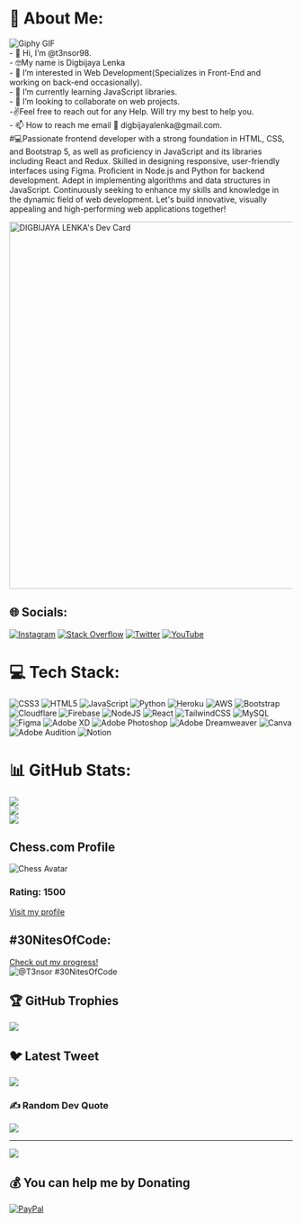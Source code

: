 # 💫 About Me:
<img src="https://media1.giphy.com/media/v1.Y2lkPTc5MGI3NjExMGtkNmc0MXNvdWp2a2lyNHRpcmZ3eDc2OWtxZWpxcmlyZ2VucGN4eSZlcD12MV9pbnRlcm5hbF9naWZfYnlfaWQmY3Q9Zw/ySvhFxq6Z4LrbqaikJ/giphy.gif" alt="Giphy GIF" style="display: block; margin: auto;"/>
- 👋 Hi, I’m @t3nsor98.<br>- 🤓My name is Digbijaya Lenka<br>- 👀 I’m interested in Web Development(Specializes in Front-End and working on back-end occasionally).<br>- 🌱 I’m currently learning JavaScript libraries.<br>- 💞️ I’m looking to collaborate on web projects.<br>-✌️Feel free to reach out for any Help. Will try my best to help you.<br>- 📫 How to reach me email 📧 digbijayalenka@gmail.com.<br>#💻Passionate frontend developer with a strong foundation in HTML, CSS, and Bootstrap 5, as well as proficiency in JavaScript and its libraries including React and Redux. Skilled in designing responsive, user-friendly interfaces using Figma. Proficient in Node.js and Python for backend development. Adept in implementing algorithms and data structures in JavaScript. Continuously seeking to enhance my skills and knowledge in the dynamic field of web development. Let's build innovative, visually appealing and high-performing web applications together!<br><be>

<a href="https://app.daily.dev/digbijayalenka"><img src="https://api.daily.dev/devcards/v2/lOHX9NlL8qtqhwnw0onjs.png?type=wide&r=u7p" width="652" alt="DIGBIJAYA LENKA's Dev Card"/></a>

## 🌐 Socials:
[![Instagram](https://img.shields.io/badge/Instagram-%23E4405F.svg?logo=Instagram&logoColor=white)](https://instagram.com/t3nsor98) [![Stack Overflow](https://img.shields.io/badge/-Stackoverflow-FE7A16?logo=stack-overflow&logoColor=white)](https://stackoverflow.com/users/https://stackoverflow.com/users/16426327/t3nsor) [![Twitter](https://img.shields.io/badge/Twitter-%231DA1F2.svg?logo=Twitter&logoColor=white)](https://twitter.com/DigbijayaL) [![YouTube](https://img.shields.io/badge/YouTube-%23FF0000.svg?logo=YouTube&logoColor=white)](https://youtube.com/@http://www.youtube.com/@T3NSOR) 

# 💻 Tech Stack:
![CSS3](https://img.shields.io/badge/css3-%231572B6.svg?style=for-the-badge&logo=css3&logoColor=white) ![HTML5](https://img.shields.io/badge/html5-%23E34F26.svg?style=for-the-badge&logo=html5&logoColor=white) ![JavaScript](https://img.shields.io/badge/javascript-%23323330.svg?style=for-the-badge&logo=javascript&logoColor=%23F7DF1E) ![Python](https://img.shields.io/badge/python-3670A0?style=for-the-badge&logo=python&logoColor=ffdd54) ![Heroku](https://img.shields.io/badge/heroku-%23430098.svg?style=for-the-badge&logo=heroku&logoColor=white) ![AWS](https://img.shields.io/badge/AWS-%23FF9900.svg?style=for-the-badge&logo=amazon-aws&logoColor=white) ![Bootstrap](https://img.shields.io/badge/bootstrap-%23563D7C.svg?style=for-the-badge&logo=bootstrap&logoColor=white) ![Cloudflare](https://img.shields.io/badge/Cloudflare-F38020?style=for-the-badge&logo=Cloudflare&logoColor=white) ![Firebase](https://img.shields.io/badge/firebase-%23039BE5.svg?style=for-the-badge&logo=firebase) ![NodeJS](https://img.shields.io/badge/node.js-6DA55F?style=for-the-badge&logo=node.js&logoColor=white) ![React](https://img.shields.io/badge/react-%2320232a.svg?style=for-the-badge&logo=react&logoColor=%2361DAFB) ![TailwindCSS](https://img.shields.io/badge/tailwindcss-%2338B2AC.svg?style=for-the-badge&logo=tailwind-css&logoColor=white) ![MySQL](https://img.shields.io/badge/mysql-%2300f.svg?style=for-the-badge&logo=mysql&logoColor=white) 	![Figma](https://img.shields.io/badge/figma-%23F24E1E.svg?style=for-the-badge&logo=figma&logoColor=white) ![Adobe XD](https://img.shields.io/badge/Adobe%20XD-470137?style=for-the-badge&logo=Adobe%20XD&logoColor=#FF61F6) ![Adobe Photoshop](https://img.shields.io/badge/adobephotoshop-%2331A8FF.svg?style=for-the-badge&logo=adobephotoshop&logoColor=white) ![Adobe Dreamweaver](https://img.shields.io/badge/Adobe%20Dreamweaver-FF61F6.svg?style=for-the-badge&logo=Adobe%20Dreamweaver&logoColor=white) ![Canva](https://img.shields.io/badge/Canva-%2300C4CC.svg?style=for-the-badge&logo=Canva&logoColor=white) ![Adobe Audition](https://img.shields.io/badge/Adobe%20Audition-9999FF.svg?style=for-the-badge&logo=Adobe%20Audition&logoColor=white) ![Notion](https://img.shields.io/badge/Notion-%23000000.svg?style=for-the-badge&logo=notion&logoColor=white)
# 📊 GitHub Stats:
![](https://github-readme-stats.vercel.app/api?username=t3nsor98&theme=dark&hide_border=false&include_all_commits=true&count_private=true)<br/>
![](https://github-readme-streak-stats.herokuapp.com/?user=t3nsor98&theme=dark&hide_border=false)<br/>
![](https://github-readme-stats.vercel.app/api/top-langs/?username=t3nsor98&theme=dark&hide_border=false&include_all_commits=true&count_private=true&layout=compact)

## Chess.com Profile
![Chess Avatar](https://some-url.com/image.png)
### Rating: 1500
[Visit my profile](https://www.chess.com/member/t3nsor9)

## #30NitesOfCode:
  [Check out my progress!](https://www.codedex.io/@T3nsor/30-nites-of-code)  
  ![@T3nsor #30NitesOfCode](https://www.codedex.io/api/petStatus?user=T3nsor)

## 🏆 GitHub Trophies
![](https://github-profile-trophy.vercel.app/?username=t3nsor98&theme=onestar&no-frame=false&no-bg=false&margin-w=4)

## 🐦 Latest Tweet
[![](https://gtce.itsvg.in/api?username=DigbijayaL)](https://github.com/VishwaGauravIn/github-twitter-card-embed)

### ✍️ Random Dev Quote
![](https://quotes-github-readme.vercel.app/api?type=horizontal&theme=tokyonight)

---
[![](https://visitcount.itsvg.in/api?id=t3nsor98&icon=6&color=7)](https://visitcount.itsvg.in)

  ## 💰 You can help me by Donating
  [![PayPal](https://img.shields.io/badge/PayPal-00457C?style=for-the-badge&logo=paypal&logoColor=white)](https://paypal.me/@Digbijaya98) 

  
<!-- Proudly created with GPRM ( https://gprm.itsvg.in ) -->
